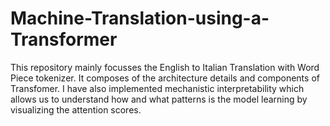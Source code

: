 # Machine-Translation-using-a-Transformer
This repository mainly focusses the English to Italian Translation with Word Piece tokenizer. It composes of the architecture details and components of Transfomer. I have also implemented mechanistic interpretability which allows us to understand how and what patterns is the model learning by visualizing the attention scores.
